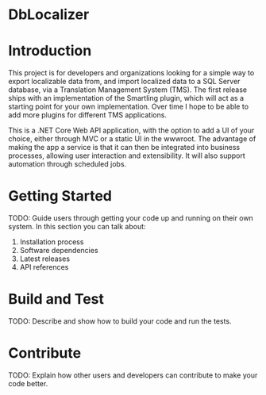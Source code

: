 # DbLocalizer

# Introduction 
This project is for developers and organizations looking for a simple way to export localizable data from, and import localized data to a SQL Server database, via a Translation Management System (TMS). The first release ships with an implementation of the Smartling plugin, which will act as a starting point for your own implementation. Over time I hope to be able to add more plugins for different TMS applications.

This is a .NET Core Web API application, with the option to add a UI of your choice, either through MVC or a static UI in the wwwroot. The advantage of making the app a service is that it can then be integrated into business processes, allowing user interaction and extensibility. It will also support automation through scheduled jobs. 

# Getting Started
TODO: Guide users through getting your code up and running on their own system. In this section you can talk about:
1.	Installation process
2.	Software dependencies
3.	Latest releases
4.	API references

# Build and Test
TODO: Describe and show how to build your code and run the tests. 

# Contribute
TODO: Explain how other users and developers can contribute to make your code better. 
